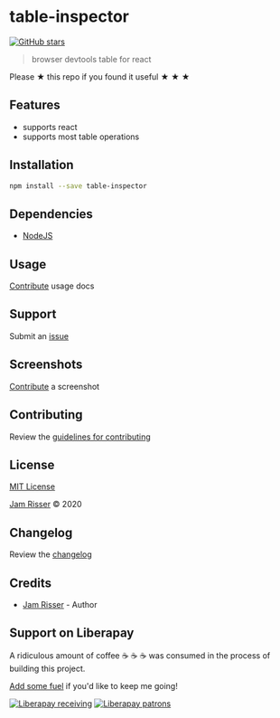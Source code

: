 # table-inspector

[![GitHub stars](https://img.shields.io/github/stars/codejamninja/table-inspector.svg?style=social&label=Stars)](https://github.com/codejamninja/table-inspector)

> browser devtools table for react

Please ★ this repo if you found it useful ★ ★ ★

## Features

- supports react
- supports most table operations

## Installation

```sh
npm install --save table-inspector
```

## Dependencies

- [NodeJS](https://nodejs.org)

## Usage

[Contribute](https://github.com/codejamninja/table-inspector/blob/master/CONTRIBUTING.md) usage docs

## Support

Submit an [issue](https://github.com/codejamninja/table-inspector/issues/new)

## Screenshots

[Contribute](https://github.com/codejamninja/table-inspector/blob/master/CONTRIBUTING.md) a screenshot

## Contributing

Review the [guidelines for contributing](https://github.com/codejamninja/table-inspector/blob/master/CONTRIBUTING.md)

## License

[MIT License](https://github.com/codejamninja/table-inspector/blob/master/LICENSE)

[Jam Risser](https://codejam.ninja) © 2020

## Changelog

Review the [changelog](https://github.com/codejamninja/table-inspector/blob/master/CHANGELOG.md)

## Credits

- [Jam Risser](https://codejam.ninja) - Author

## Support on Liberapay

A ridiculous amount of coffee ☕ ☕ ☕ was consumed in the process of building this project.

[Add some fuel](https://liberapay.com/codejamninja/donate) if you'd like to keep me going!

[![Liberapay receiving](https://img.shields.io/liberapay/receives/codejamninja.svg?style=flat-square)](https://liberapay.com/codejamninja/donate)
[![Liberapay patrons](https://img.shields.io/liberapay/patrons/codejamninja.svg?style=flat-square)](https://liberapay.com/codejamninja/donate)
